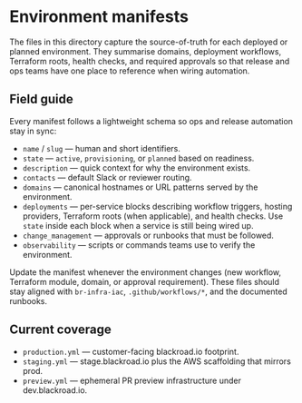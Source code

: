 # Environment manifests

The files in this directory capture the source-of-truth for each deployed or
planned environment. They summarise domains, deployment workflows, Terraform
roots, health checks, and required approvals so that release and ops teams have
one place to reference when wiring automation.

## Field guide

Every manifest follows a lightweight schema so ops and release automation stay
in sync:

- `name` / `slug` — human and short identifiers.
- `state` — `active`, `provisioning`, or `planned` based on readiness.
- `description` — quick context for why the environment exists.
- `contacts` — default Slack or reviewer routing.
- `domains` — canonical hostnames or URL patterns served by the environment.
- `deployments` — per-service blocks describing workflow triggers, hosting
  providers, Terraform roots (when applicable), and health checks. Use
  `state` inside each block when a service is still being wired up.
- `change_management` — approvals or runbooks that must be followed.
- `observability` — scripts or commands teams use to verify the environment.

Update the manifest whenever the environment changes (new workflow, Terraform
module, domain, or approval requirement). These files should stay aligned with
`br-infra-iac`, `.github/workflows/*`, and the documented runbooks.

## Current coverage

- `production.yml` — customer-facing blackroad.io footprint.
- `staging.yml` — stage.blackroad.io plus the AWS scaffolding that mirrors prod.
- `preview.yml` — ephemeral PR preview infrastructure under dev.blackroad.io.

